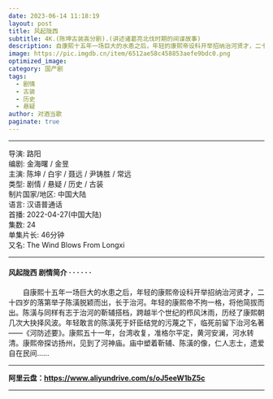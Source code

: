 ```yaml
---
date: 2023-06-14 11:18:19
layout: post
title: 风起陇西
subtitle: 4K.(陈坤古装高分剧).(讲述诸葛亮北伐时期的间谍故事)
description: 自康熙十五年一场巨大的水患之后，年轻的康熙帝设科开举招纳治河贤才，二十四岁的落第举子陈潢脱颖而出，长于治河。年轻的康熙帝不拘一格，将他简拔而出。陈潢与同样有志于治河的靳辅搭档，跨越半个世纪的栉风沐雨，历经了康熙朝几次大抉择风波....
image: https://pic.imgdb.cn/item/6512ae58c458853aefe9bdc0.png
optimized_image: 
category: 国产剧
tags:  
  - 剧情
  - 古装
  - 历史
  - 悬疑
author: 对酒当歌
paginate: true
---
```


---

导演: 路阳  
编剧: 金海曙 / 金昱  
主演: 陈坤 / 白宇 / 聂远 / 尹铸胜 / 常远  
类型: 剧情 / 悬疑 / 历史 / 古装  
制片国家/地区: 中国大陆  
语言: 汉语普通话  
首播: 2022-04-27(中国大陆)  
集数: 24  
单集片长: 46分钟  
又名: The Wind Blows From Longxi  

---

#### 风起陇西 剧情简介 · · · · · ·

　　自康熙十五年一场巨大的水患之后，年轻的康熙帝设科开举招纳治河贤才，二十四岁的落第举子陈潢脱颖而出，长于治河。年轻的康熙帝不拘一格，将他简拔而出。陈潢与同样有志于治河的靳辅搭档，跨越半个世纪的栉风沐雨，历经了康熙朝几次大抉择风波。年轻敢言的陈潢死于奸臣结党的污蔑之下，临死前留下治河名著——《河防述要》。康熙五十一年，台湾收复，准格尔平定，黄河安澜，河水转清。康熙帝探访扬州，见到了河神庙。庙中塑着靳辅、陈潢的像，仁人志士，遗爱自在民间……

---

**阿里云盘：<https://www.aliyundrive.com/s/oJ5eeW1bZ5c>**

---

